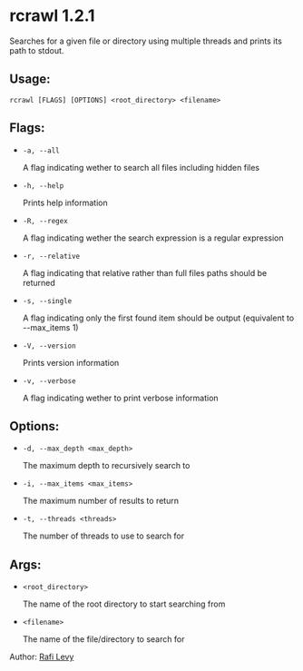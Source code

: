 # rcrawl 1.2.1

Searches for a given file or directory using multiple threads and prints its path to stdout.

## Usage:
`rcrawl [FLAGS] [OPTIONS] <root_directory> <filename>`

## Flags:

- `-a, --all`
  
  A flag indicating wether to search all files including hidden files

- `-h, --help`

  Prints help information

- `-R, --regex` 

  A flag indicating wether the search expression is a regular expression

- `-r, --relative`
  
  A flag indicating that relative rather than full files paths should be returned
    
- `-s, --single`
  
  A flag indicating only the first found item should be output (equivalent to --max_items 1)
    
- `-V, --version`
  
  Prints version information
    
- `-v, --verbose`
  
  A flag indicating wether to print verbose information

## Options:
- `-d, --max_depth <max_depth>`
  
  The maximum depth to recursively search to

- `-i, --max_items <max_items>`
  
  The maximum number of results to return

- `-t, --threads <threads>`
  
  The number of threads to use to search for 

## Args:
- `<root_directory>`

  The name of the root directory to start searching from
- `<filename>`

  The name of the file/directory to search for


Author: [Rafi Levy](rafilevy.co.uk)

